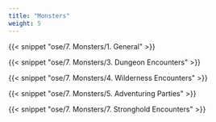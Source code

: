 ```yaml
---
title: "Monsters"
weight: 5
---
```


{{< snippet "ose/7. Monsters/1. General" >}}

{{< snippet "ose/7. Monsters/3. Dungeon Encounters" >}}

{{< snippet "ose/7. Monsters/4. Wilderness Encounters" >}}

{{< snippet "ose/7. Monsters/5. Adventuring Parties" >}}

{{< snippet "ose/7. Monsters/7. Stronghold Encounters" >}}
